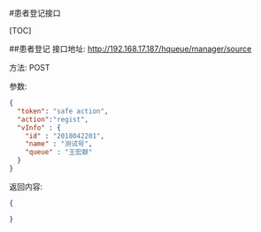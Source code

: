 #患者登记接口



[TOC]

##患者登记
接口地址: http://192.168.17.187/hqueue/manager/source

方法: POST

参数:
```json
{
  "token": "safe action",
  "action":"regist",
  "vInfo" : {
  	"id" : "2018042201",
    "name" : "测试号",
    "queue" : "王宏献"
  }
}
```
返回内容:
```json
{

}
